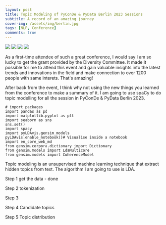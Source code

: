 ```yaml
---
layout: post
title: Topic Modeling of PyConDe & PyData Berlin 2023 Sessions 
subtitle: A record of an amazing journey
cover-img: /assets/img/berlin.jpg
tags: [NLP, Conference]
comments: true
---
```


<!-- # Topic Modeling of [PyConDe & PyData Berlin 2023](https://2023.pycon.de/) Sessions  -->



![](1.png)
![](2.png)
![](3.png)
![](4.png)


As a first-time attendee of such a great conference, I would say I am so lucky to get the grant provided by the Diversity Committee. It made it possible for me to attend this event and gain valuable insights into the latest trends and innovations in the field and make connection to over 1200 people with same interets. That's amazing!

After back from the event, I think why not using the new things you learned from the conference to make a summary of it. I am going to use spaCy to do topic modelling for all the session in PyConDe & PyData Berlin 2023.

```
# import packages
import pandas as pd
import matplotlib.pyplot as plt
import seaborn as sns
sns.set()
import spacy
import pyLDAvis.gensim_models
pyLDAvis.enable_notebook()# Visualise inside a notebook
import en_core_web_md
from gensim.corpora.dictionary import Dictionary
from gensim.models import LdaMulticore
from gensim.models import CoherenceModel
```

Topic modeling is an unsupervised machine learning technique that extract hidden topics from text. The algorithm I am going to use is LDA.

Step 1 get the data - done

Step 2 tokenization 

Step 3

Step 4 Candidate topics

Step 5 Topic distribution


